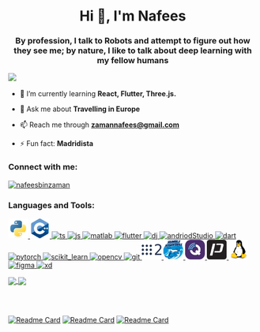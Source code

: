 <h1 align="center">Hi 👋, I'm Nafees</h1>
<h3 align="center">By profession, I talk to Robots and attempt to figure out how they see me; by nature, I like to talk about deep learning with my fellow humans</h3>

![](https://komarev.com/ghpvc/?username=NafBZ&color=brightgreen)

- 🌱 I’m currently learning **React, Flutter, Three.js.**

- 💬 Ask me about **Travelling in Europe**

- 📫 Reach me through **zamannafees@gmail.com**

- ⚡ Fun fact: **Madridista**

<h3 align="left">Connect with me:</h3>
<p align="left">
<a href="https://linkedin.com/in/nafeesbinzaman" target="blank"><img align="center" src="https://raw.githubusercontent.com/rahuldkjain/github-profile-readme-generator/master/src/images/icons/Social/linked-in-alt.svg" alt="nafeesbinzaman" height="30" width="40" /></a>
<!--- <a href="https://stackoverflow.com/users/11869160/nafees" target="blank"><img align="center" src="https://raw.githubusercontent.com/rahuldkjain/github-profile-readme-generator/master/src/images/icons/Social/stack-overflow.svg" alt="user:11869160" height="30" width="40" /></a> 
<a href="https://leetcode.com/Nafees_12/" target="blank"><img align="center" src="https://raw.githubusercontent.com/rahuldkjain/github-profile-readme-generator/master/src/images/icons/Social/leet-code.svg" alt="noobysavage" height="30" width="40" /></a> -->
</p>

<h3 align="left">Languages and Tools:</h3>
<p align="left"> <a href="https://www.python.org" target="_blank" rel="noreferrer"> <img src="https://raw.githubusercontent.com/devicons/devicon/master/icons/python/python-original.svg" alt="python" width="40" height="40"/> </a>
  <a href="https://www.w3schools.com/cpp/" target="_blank" rel="noreferrer"> <img src="https://raw.githubusercontent.com/devicons/devicon/master/icons/cplusplus/cplusplus-original.svg" alt="cplusplus" width="40" height="40"/> </a>
   <a href="https://www.typescriptlang.org/" target="_blank" rel="noreferrer"> <img src="https://www.vectorlogo.zone/logos/typescriptlang/typescriptlang-icon.svg" alt="ts" width="40" height="40"/> </a>
   <a href="https://ecma-international.org/publications-and-standards/standards/ecma-262/" target="_blank" rel="noreferrer"> <img src="https://www.vectorlogo.zone/logos/javascript/javascript-icon.svg" alt="js" width="40" height="40"/> </a>
  <a href="https://www.mathworks.com/" target="_blank" rel="noreferrer"> <img src="https://upload.wikimedia.org/wikipedia/commons/2/21/Matlab_Logo.png" alt="matlab" width="40" height="40"/> </a>
  <a href="https://flutter.dev/" target="_blank" rel="noreferrer"> <img src="https://www.vectorlogo.zone/logos/flutterio/flutterio-icon.svg" alt="flutter" width="40" height="40"/> </a>
 <a href="https:https://www.djangoproject.com/" target="_blank" rel="noreferrer"> <img src="https://www.vectorlogo.zone/logos/djangoproject/djangoproject-icon.svg" alt="dj" width="40" height="40"/> </a>
<!--   <a href="https://angular.io/" target="_blank" rel="noreferrer"> <img src="https://www.vectorlogo.zone/logos/angular/angular-icon.svg" alt="angular" width="40" height="40"/> </a> -->
  <a href="https://developer.android.com/" target="_blank" rel="noreferrer"> <img src="https://www.vectorlogo.zone/logos/android/android-icon.svg" alt="andriodStudio" width="40" height="40"/> </a>
  <a href="https://dart.dev/" target="_blank" rel="noreferrer"> <img src="https://www.vectorlogo.zone/logos/dartlang/dartlang-icon.svg" alt="dart" width="40" height="40"/> </a>
  <a href="https://pytorch.org/" target="_blank" rel="noreferrer"> <img src="https://www.vectorlogo.zone/logos/pytorch/pytorch-icon.svg" alt="pytorch" width="40" height="40"/> </a>
  <a href="https://scikit-learn.org/" target="_blank" rel="noreferrer"> <img src="https://upload.wikimedia.org/wikipedia/commons/0/05/Scikit_learn_logo_small.svg" alt="scikit_learn" width="40" height="40"/> </a>
  <a href="https://opencv.org/" target="_blank" rel="noreferrer"> <img src="https://www.vectorlogo.zone/logos/opencv/opencv-icon.svg" alt="opencv" width="40" height="40"/> </a>
  <a href="https://git-scm.com/" target="_blank" rel="noreferrer"> <img src="https://www.vectorlogo.zone/logos/git-scm/git-scm-icon.svg" alt="git" width="40" height="40"/> </a>
   <a href="https://docs.ros.org/en/humble/index.html" target="_blank" rel="noreferrer"> <img src="/resources/r2.png" alt="ROS2" width="40" height="40"/> </a>
  <a href="https://docs.ros.org/en/humble/index.html" target="_blank" rel="noreferrer"> <img src="/resources/ros2.png" alt="Humble" width="40" height="40"/> </a>
  <a href="http://qgroundcontrol.com/" target="_blank" rel="noreferrer"> <img src="/resources/qgc.png" alt="QGC" width="40" height="40"/> </a>
   <a href="https://docs.px4.io/main/en/" target="_blank" rel="noreferrer"> <img src="/resources/px.svg" alt="PX4" width="40" height="40"/> </a>
  <a href="https://www.linux.org/" target="_blank" rel="noreferrer"> <img src="https://raw.githubusercontent.com/devicons/devicon/master/icons/linux/linux-original.svg" alt="linux" width="40" height="40"/> </a>
<!--   <a href="https://www.postgresql.org/" target="_blank" rel="noreferrer"> <img src="https://www.vectorlogo.zone/logos/postgresql/postgresql-icon.svg" alt="pg" width="40" height="40"/> </a> -->
  <a href="https://www.figma.com/" target="_blank" rel="noreferrer"> <img src="https://www.vectorlogo.zone/logos/figma/figma-icon.svg" alt="figma" width="40" height="40"/> </a>
  <a href="https://www.adobe.com/products/xd.html" target="_blank" rel="noreferrer"> <img src="https://cdn.worldvectorlogo.com/logos/adobe-xd.svg" alt="xd" width="40" height="40"/> </a> </p>



<a href="https://github.com/anuraghazra/github-readme-stats">
  <img height=200 align="center" src="https://github-readme-stats.vercel.app/api?username=NafBZ&rank_icon=github&show_icons=true&theme=catppuccin_latte" />
</a>
<a href="https://github.com/anuraghazra/convoychat">
  <img height=200 align="center" src="https://github-readme-stats.vercel.app/api/top-langs?username=NafBZ&layout=compact&langs_count=8&card_width=320&theme=catppuccin_latte" />
</a>

<br><br/>

[![Readme Card](https://github-readme-stats.vercel.app/api/pin/?username=NafBZ&repo=Flutter-Apps&theme=catppuccin_latte)](https://github.com/NafBZ/Flutter-Apps)
[![Readme Card](https://github-readme-stats.vercel.app/api/pin/?username=NafBZ&repo=Stereo-Visual-Odometry&theme=catppuccin_latte)](https://github.com/NafBZ/Stereo-Visual-Odometry)
[![Readme Card](https://github-readme-stats.vercel.app/api/pin/?username=NafBZ&repo=OccupancyGridMap&theme=catppuccin_latte)](https://github.com/NafBZ/OccupancyGridMap)
